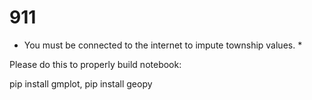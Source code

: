 # 911

* You must be connected to the internet to impute township values. *

Please do this to properly build notebook:

pip install gmplot,
pip install geopy
